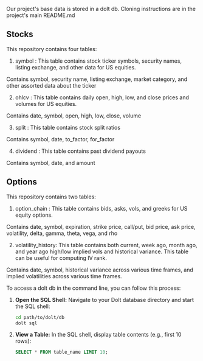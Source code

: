 Our project's base data is stored in a dolt db. Cloning instructions are in the project's main README.md


## Stocks

This repository contains four tables:

1. symbol : This table contains stock ticker symbols, security names, listing exchange, and other data for US equities.

Contains symbol, security name, listing exchange, market category, and other assorted data about the ticker

2. ohlcv : This table contains daily open, high, low, and close prices and volumes for US equities.

Contains date, symbol, open, high, low, close, volume

3. split : This table contains stock split ratios

Contains symbol, date, to_factor, for_factor

4. dividend : This table contains past dividend payouts

Contains symbol, date, and amount


## Options

This repository contains two tables:

1. option_chain : This table contains bids, asks, vols, and greeks for US equity options.

Contains date, symbol, expiration, strike price, call/put, bid price, ask price, volatility, delta, gamma, theta, vega, and rho

2. volatility_history: This table contains both current, week ago, month ago, and year ago high/low implied vols and historical variance. This table can be useful for computing IV rank.

Contains date, symbol, historical variance across various time frames, and implied volatilities across various time frames.




To access a dolt db in the command line, you can follow this process:

1. **Open the SQL Shell:**
   Navigate to your Dolt database directory and start the SQL shell:
   ```bash
   cd path/to/dolt/db
   dolt sql
   ```

2. **View a Table:**
   In the SQL shell, display table contents (e.g., first 10 rows):
   ```sql
   SELECT * FROM table_name LIMIT 10;
   ```



